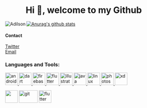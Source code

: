 <h1 align="center">Hi 👋, welcome to my Github</h1>

[![Anurag's github stats](https://github-readme-stats.vercel.app/api?username=adilsonchameia)](https://github.com/anuraghazra/github-readme-stats)
<img align="left" src="https://github-readme-stats.vercel.app/api/top-langs/?username=adilsonchameia&layout=compact&theme=material-palenight" alt="Adilson" />

#### Contact
[Twitter](https://twitter.com/adilsonchameia)<br>
[Email](adilsonchameia@outlook.com)<br>

<h3 align="left">Languages and Tools:</h3>
<p align="left"> <a href="https://developer.android.com" target="_blank"> <img src="https://devicons.github.io/devicon/devicon.git/icons/android/android-original-wordmark.svg" alt="android" width="40" height="40"/> </a> <a href="https://dart.dev" target="_blank"> <img src="https://www.vectorlogo.zone/logos/dartlang/dartlang-icon.svg" alt="dart" width="40" height="40"/> </a> <a href="https://firebase.google.com/" target="_blank"> <img src="https://www.vectorlogo.zone/logos/firebase/firebase-icon.svg" alt="firebase" width="40" height="40"/> </a> <a href="https://flutter.dev" target="_blank"> <img src="https://www.vectorlogo.zone/logos/flutterio/flutterio-icon.svg" alt="flutter" width="40" height="40"/> </a> <a href="https://www.adobe.com/in/products/illustrator.html" target="_blank"> <img src="https://www.vectorlogo.zone/logos/adobe_illustrator/adobe_illustrator-icon.svg" alt="illustrator" width="40" height="40"/> </a> <a href="https://www.java.com" target="_blank"> <img src="https://devicons.github.io/devicon/devicon.git/icons/java/java-original-wordmark.svg" alt="java" width="40" height="40"/> </a> <a href="https://www.linux.org/" target="_blank"> <img src="https://devicons.github.io/devicon/devicon.git/icons/linux/linux-original.svg" alt="linux" width="40" height="40"/> </a> <a href="https://www.photoshop.com/en" target="_blank"> <img src="https://devicons.github.io/devicon/devicon.git/icons/photoshop/photoshop-plain.svg" alt="photoshop" width="40" height="40"/> </a> <a href="https://www.adobe.com/products/xd.html" target="_blank"> <img src="https://cdn.worldvectorlogo.com/logos/adobe-xd.svg" alt="xd" width="40" height="40"/> </a> </p>

<p align="left">  <img src="https://www.vectorlogo.zone/logos/mongodb/mongodb-icon.svg" width="40" height="40"/>
   <img src="https://www.vectorlogo.zone/logos/javascript/javascript-ar21.svg" alt="git" width="60" height="40"/>
   <img src="https://www.vectorlogo.zone/logos/mysql/mysql-icon.svg" alt="flutter" width="40" height="40"/> 
   </p>
